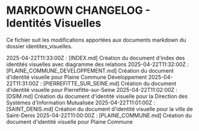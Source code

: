 # MARKDOWN CHANGELOG - Identités Visuelles

Ce fichier suit les modifications apportées aux documents markdown du dossier identites_visuelles.

2025-04-22T11:33:00Z : [INDEX.md] Création du document d'index des identités visuelles avec diagramme des relations
2025-04-22T11:32:00Z : [PLAINE_COMMUNE_DEVELOPPEMENT.md] Création du document d'identité visuelle pour Plaine Commune Développement
2025-04-22T11:31:00Z : [PIERREFITTE_SUR_SEINE.md] Création du document d'identité visuelle pour Pierrefitte-sur-Seine
2025-04-22T11:02:00Z : [DSIM.md] Création du document d'identité visuelle pour la Direction des Systèmes d'Information Mutualisée
2025-04-22T11:01:00Z : [SAINT_DENIS.md] Création du document d'identité visuelle pour la ville de Saint-Denis
2025-04-22T11:00:00Z : [PLAINE_COMMUNE.md] Création du document d'identité visuelle pour Plaine Commune
